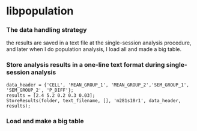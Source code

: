# libpopulation

### The data handling strategy

the results are saved in a text file at the single-session analysis procedure, and later when I do population analysis, I load all and made a big table. 

### Store analysis results in a one-line text format during single-session analysis
```
data_header = {'CELL', 'MEAN_GROUP_1', 'MEAN_GROUP_2','SEM_GROUP_1', 'SEM_GROUP_2', 'P_DIFF'};
results = [2.4 5.2 0.2 0.3 0.03];
StoreResults(folder, text_filename, [], 'm281s18r1', data_header, results);
```
### Load and make a big table
